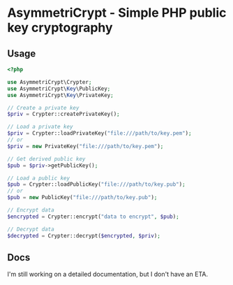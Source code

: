 AsymmetriCrypt - Simple PHP public key cryptography
===================================================

Usage
-----

```php
<?php

use AsymmetriCrypt\Crypter;
use AsymmetriCrypt\Key\PublicKey;
use AsymmetriCrypt\Key\PrivateKey;

// Create a private key
$priv = Crypter::createPrivateKey();

// Load a private key
$priv = Crypter::loadPrivateKey("file:///path/to/key.pem");
// or
$priv = new PrivateKey("file:///path/to/key.pem");

// Get derived public key
$pub = $priv->getPublicKey();

// Load a public key
$pub = Crypter::loadPublicKey("file:///path/to/key.pub");
// or
$pub = new PublicKey("file:///path/to/key.pub");

// Encrypt data
$encrypted = Crypter::encrypt("data to encrypt", $pub);

// Decrypt data
$decrypted = Crypter::decrypt($encrypted, $priv);
```

Docs
----

I'm still working on a detailed documentation, but I don't have an ETA.
